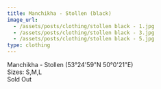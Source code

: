 ```yaml
---
title: Manchikha - Stollen (black)
image_url:
  - /assets/posts/clothing/stollen black - 1.jpg
  - /assets/posts/clothing/stollen black - 3.jpg
  - /assets/posts/clothing/stollen black - 5.jpg
type: clothing
---
```

Manchikha - Stollen (53°24'59"N 50°0'21"E)<br>
Sizes: S,M,L<br> 
Sold Out
